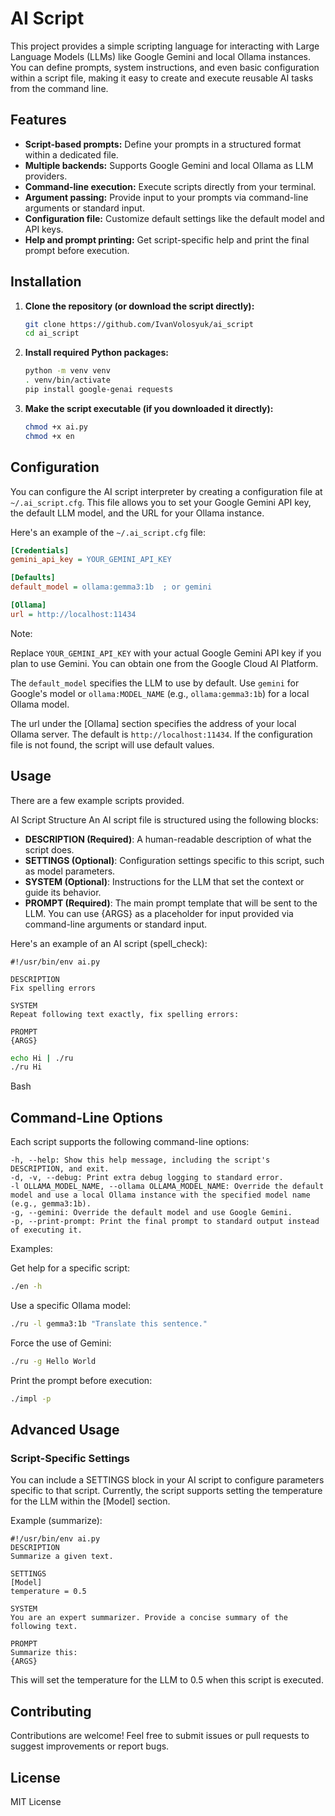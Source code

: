# AI Script

This project provides a simple scripting language for interacting with Large Language Models (LLMs) like Google Gemini and local Ollama instances. You can define prompts, system instructions, and even basic configuration within a script file, making it easy to create and execute reusable AI tasks from the command line.

## Features

* **Script-based prompts:** Define your prompts in a structured format within a dedicated file.
* **Multiple backends:** Supports Google Gemini and local Ollama as LLM providers.
* **Command-line execution:** Execute scripts directly from your terminal.
* **Argument passing:** Provide input to your prompts via command-line arguments or standard input.
* **Configuration file:** Customize default settings like the default model and API keys.
* **Help and prompt printing:** Get script-specific help and print the final prompt before execution.

## Installation

1.  **Clone the repository (or download the script directly):**
    ```bash
    git clone https://github.com/IvanVolosyuk/ai_script
    cd ai_script
    ```

2.  **Install required Python packages:**
    ```bash
    python -m venv venv
    . venv/bin/activate
    pip install google-genai requests
    ```

3.  **Make the script executable (if you downloaded it directly):**
    ```bash
    chmod +x ai.py
    chmod +x en
    ```  

## Configuration

You can configure the AI script interpreter by creating a configuration file at `~/.ai_script.cfg`. This file allows you to set your Google Gemini API key, the default LLM model, and the URL for your Ollama instance.

Here's an example of the `~/.ai_script.cfg` file:

```ini
[Credentials]
gemini_api_key = YOUR_GEMINI_API_KEY

[Defaults]
default_model = ollama:gemma3:1b  ; or gemini

[Ollama]
url = http://localhost:11434
```
Note:

Replace ```YOUR_GEMINI_API_KEY``` with your actual Google Gemini API key if you plan to use Gemini. You can obtain one from the Google Cloud AI Platform.

The ```default_model``` specifies the LLM to use by default. Use ```gemini``` for Google's model or ```ollama:MODEL_NAME``` (e.g., ```ollama:gemma3:1b```) for a local Ollama model.

The url under the [Ollama] section specifies the address of your local Ollama server. The default is ```http://localhost:11434```.
If the configuration file is not found, the script will use default values.

## Usage
There are a few example scripts provided.

AI Script Structure
An AI script file is structured using the following blocks:

* **DESCRIPTION (Required)**: A human-readable description of what the script does.
* **SETTINGS (Optional)**: Configuration settings specific to this script, such as model parameters.
* **SYSTEM (Optional)**: Instructions for the LLM that set the context or guide its behavior.
* **PROMPT (Required)**: The main prompt template that will be sent to the LLM. You can use {ARGS} as a placeholder for input provided via command-line arguments or standard input.

Here's an example of an AI script (spell_check):

```
#!/usr/bin/env ai.py

DESCRIPTION
Fix spelling errors

SYSTEM
Repeat following text exactly, fix spelling errors:

PROMPT
{ARGS}
```

```bash
echo Hi | ./ru
./ru Hi
```
Bash

## Command-Line Options

Each script supports the following command-line options:
```
-h, --help: Show this help message, including the script's DESCRIPTION, and exit.
-d, -v, --debug: Print extra debug logging to standard error.
-l OLLAMA_MODEL_NAME, --ollama OLLAMA_MODEL_NAME: Override the default model and use a local Ollama instance with the specified model name (e.g., gemma3:1b).
-g, --gemini: Override the default model and use Google Gemini.
-p, --print-prompt: Print the final prompt to standard output instead of executing it.
```

Examples:

Get help for a specific script:

```bash
./en -h
```

Use a specific Ollama model:
```bash
./ru -l gemma3:1b "Translate this sentence."
```

Force the use of Gemini:
```bash
./ru -g Hello World
```

Print the prompt before execution:

```bash
./impl -p
```

## Advanced Usage
### Script-Specific Settings

You can include a SETTINGS block in your AI script to configure parameters specific to that script. Currently, the script supports setting the temperature for the LLM within the [Model] section.

Example (summarize):

```
#!/usr/bin/env ai.py
DESCRIPTION
Summarize a given text.

SETTINGS
[Model]
temperature = 0.5

SYSTEM
You are an expert summarizer. Provide a concise summary of the following text.

PROMPT
Summarize this:
{ARGS}
```

This will set the temperature for the LLM to 0.5 when this script is executed.

## Contributing
Contributions are welcome! Feel free to submit issues or pull requests to suggest improvements or report bugs.

## License
MIT License
